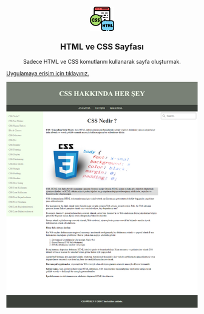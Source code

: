 <p align="center">
 <img width="64px" height="64px" src="https://github.com/nejlasahin/html_css_sayfasi/blob/main/README/icon.png" align="center" alt="GitHub Readme" />
 <h2 align="center">HTML ve CSS Sayfası</h2>
 <p align="center">Sadece HTML ve CSS komutlarını kullanarak sayfa oluşturmak.</p>
</p>

[Uygulamaya erişim için tıklayınız.](https://nejlasahin.com/github/html_css_sayfasi/)

![](./README/output.jpg)
